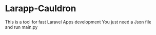 # Larapp-Cauldron
This is a tool for fast Laravel Apps development
You just need a Json file and run main.py
